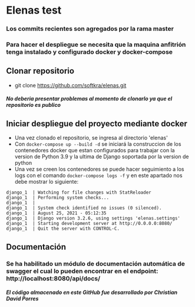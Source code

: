 # Elenas test
### Los commits recientes son agregados por la rama master
### Para hacer el despliegue se necesita que la maquina anfitrión tenga instalado y configurado docker y docker-compose
## Clonar repositorio
- git clone https://github.com/softkra/elenas.git
#### *No deberia presentar problemas al momento de clonarlo ya que el repositorio es publico*
## Iniciar despliegue del proyecto mediante docker
- Una vez clonado el repositorio, se ingresa al directorio  'elenas'
- Con `docker-compose up --build -d` se iniciará la construccion de los contenedores docker que estan configurados para trabajar con la version de Python 3.9 y la ultima de Django soportada por la version de python
- Una vez se creen los contenedores se puede hacer seguimiento a los logs con el comando `docker-compose logs -f` y en este apartado nos debe mostrar lo siguiente:
```
django_1  | Watching for file changes with StatReloader
django_1  | Performing system checks...
django_1  | 
django_1  | System check identified no issues (0 silenced).
django_1  | August 25, 2021 - 05:12:35
django_1  | Django version 3.2.6, using settings 'elenas.settings'
django_1  | Starting development server at http://0.0.0.0:8080/
django_1  | Quit the server with CONTROL-C.
```
## Documentación
### Se ha habilitado un módulo de documentación automática de swagger el cual lo pueden encontrar en el endpoint: http://localhost:8080/api/docs/
##### _El código almacenado en este GitHub fue desarrollado por Christian David Porres_
